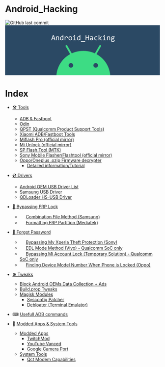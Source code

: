 # Android_Hacking
![GitHub last commit](https://img.shields.io/github/last-commit/AzimsTech/Android_Hacking)
![Site cover](cover.png)

# Index
- [🛠 Tools](Tools)
    - [ADB & Fastboot](https://chocolatey.org/packages/adb)
    - [Odin](Tools/Odin3_v3.14.1.rar)
    - [QPST (Qualcomm Product Support Tools)](Tools/QPST_2.7.473.zip)
    - [Xiaomi ADB/Fastboot Tools](https://github.com/Szaki/XiaomiADBFastbootTools/releases)
    - [Miflash Pro (official mirror)](http://miuirom.xiaomi.com/rom/u1106245679/4.3.1129.28/miflash_pro-en-4.3.1129.28.zip)
    - [Mi Unlock (official mirror)](http://miuirom.xiaomi.com/rom/u1106245679/3.5.1108.44/miflash_unlock-en-3.5.1108.44.zip)
    - [SP Flash Tool (MTK)](Tools/SP_Flash_Tool_exe_Windows_v5.1916.00.000.zip)
    - [Sony Mobile Flasher/Flashtool (official mirror)](http://www.flashtool.net/downloads.php)
    - [Oppo/Oneplus .ozip Firmware decrypter](https://github.com/bkerler/oppo_ozip_decrypt)
        - [Detailed information/Tutorial](https://bkerler.github.io/reversing/2019/04/24/the-game-begins/)

- [💿 Drivers](Drivers)
    - [Android OEM USB Driver List](https://developer.android.com/studio/run/oem-usb#Drivers)
    - [Samsung USB Driver](Drivers/SAMSUNG_USB_Driver_for_Mobile_Phones.exe)
    - [QDLoader HS-USB Driver](Drivers/QDLoader_HS-USB_Driver.zip)
    <!-- - [MTK Android USB Driver](Drivers/MTK_Android_USB_Driver.zip) -->

- [🔑 Bypassing FRP Lock](Bypassing%20FRP%20Lock)
    - <img src="http://s2.googleusercontent.com/s2/favicons?domain_url=https://www.samsung.com/" width="16px" height="16px"> [Combination File Method (Samsung)](Bypassing%20FRP%20Lock/Combination%20File%20Method%20(Samsung).md)
    - <img src="http://s2.googleusercontent.com/s2/favicons?domain_url=https://online.mediatek.com/Public%20Documents/Forms/AllItems.aspx" width="16px" height="16px"> [Formatting FRP Partition (Mediatek)](Bypassing%20FRP%20Lock/Mediatek.md)
-  [🔑 Forgot Password](Forgot%20password)
    - <img src="http://s2.googleusercontent.com/s2/favicons?domain_url=https://www.sonymobile.com/" width="16px" height="16px"> [Bypassing My Xperia Theft Protection (Sony)](Forgot%20Password/Bypassing_My_Xperia_Theft_Protection.md)
    - <img src="http://s2.googleusercontent.com/s2/favicons?domain_url=https://www.vivo.com/" width="16px" height="16px"> [EDL Mode Method (Vivo) - Qualcomm SoC only](Forgot%20password/EDL%20Mode%20Method%20(Vivo).md)
    - <img src="http://s2.googleusercontent.com/s2/favicons?domain_url=https://www.mi.com/" width="16px" height="16px"> [Bypassing Mi Account Lock (Temporary Solution) - Qualcomm SoC only](http://forum.gsmdevelopers.com/useful-gsm-flash-tool-and-software/57113-mi-account-frp-userdata-qfil.html)
    - <img src="http://s2.googleusercontent.com/s2/favicons?domain_url=https://www.oppo.com/" width="16px" height="16px"> [Finding Device Model Number When Phone is Locked (Oppo)](Forgot%20password/Find-device-model-number.md)
- [⚙ Tweaks](Tweaks)
    - [Block Android OEMs Data Collection + Ads](Tweaks/Unified%20hosts.md)
    - [Build.prop Tweaks](Tweaks/Build.prop%20Tweaks.md)
    - [Magisk Modules](Tweaks/Magisk%20Modules/readme.md)
        - [Sysconfig Patcher](Tweaks/Magisk%20Modules/readme.md#Sysconfig-Patcher)
        - [Debloater (Terminal Emulator)](Tweaks/Magisk%20Modules/readme.md#debloater-terminal-emulator)

- ⌨ [Usefull ADB commands](Useful%20ADB%20Commands)
- 🔧 [Modded Apps & System Tools](https://github.com/AzimsTech/Android_Hacking/tree/master/Modded%20Apps)
    - [Modded Apps](Modded%20Apps%20%26%20System%20Tools#Modded-Apps)
        - [TwitchMod](Modded%20Apps%20%26%20System%20Tools#TwitchMod)
        - [YouTube Vanced](Modded%20Apps%20%26%20System%20Tools#Youtube-Vanced)
        - [Google Camera Port](Modded%20Apps%20%26%20System%20Tools#Google-Camera-Port)
    - [System Tools](Modded%20Apps%20%26%20System%20Tools#System-Tools)
        - [Qct Modem Capabilities](Modded%20Apps%20%26%20System%20Tools#Qct-Modem-Capabilities)